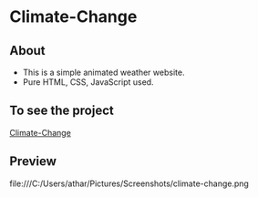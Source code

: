 # Climate-Change

## About
 - This is a simple animated weather website.
 -  Pure HTML, CSS, JavaScript used.

## To see the project
[Climate-Change](https://athar-ansari.github.io/Climate-Change/)

## Preview

file:///C:/Users/athar/Pictures/Screenshots/climate-change.png
